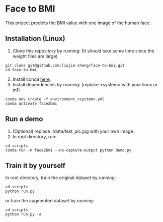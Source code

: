 # Face to BMI
This project predicts the BMI value with one image of the human face.

## Installation (Linux)
1. Clone this repository by running: (It should take some time since the weight files are large)
```
git clone git@github.com:liujie-zheng/face-to-bmi.git
cd face-to-bmi
```
2. Install conda [here](https://conda.io/projects/conda/en/latest/user-guide/install/index.html).
3. Install dependencies by running: (replace \<system\> with your linux or m1)
```
conda env create -f environment_<system>.yml
conda activate face2bmi
```

## Run a demo
1. (Optional) replace ./data/test_pic.jpg with your own image.
2. In root directory, run:
```
cd scripts
conda run -n face2bmi --no-capture-output python demo.py
```

## Train it by yourself
In root directory, train the original dataset by running:
```
cd scripts
python run.py
```
or train the augmented dataset by running:
```
cd scripts
python run.py -a
```
